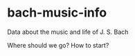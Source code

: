 bach-music-info
===============

Data about the music and life of J. S. Bach

Where should we go? How to start?
